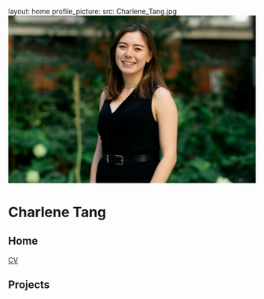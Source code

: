 layout: home
profile_picture:
  src: Charlene_Tang.jpg
  ![ProfilePicture](Charlene_Tang.jpg)

# Charlene Tang

## Home
[CV](CV_Charlene_Tang_2020-12.pdf)

## Projects
